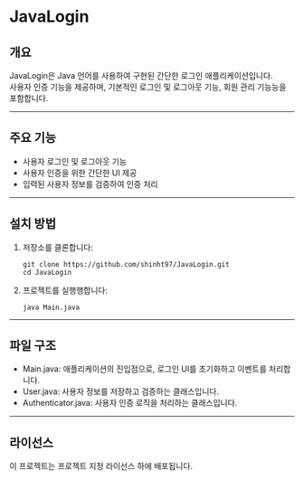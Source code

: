 # JavaLogin

## 개요

JavaLogin은 Java 언어를 사용하여 구현된 간단한 로그인 애플리케이션입니다.  
사용자 인증 기능을 제공하며, 기본적인 로그인 및 로그아웃 기능, 회원 관리 기능능을 포함합니다.

---

## 주요 기능  

- 사용자 로그인 및 로그아웃 기능  
- 사용자 인증을 위한 간단한 UI 제공  
- 입력된 사용자 정보를 검증하여 인증 처리  

---

## 설치 방법  

1. 저장소를 클론합니다:  
   ```
   git clone https://github.com/shinht97/JavaLogin.git  
   cd JavaLogin
   ```

2. 프로젝트를 실행행합니다:  
   ```
   java Main.java
    ```

---

## 파일 구조  

- Main.java: 애플리케이션의 진입점으로, 로그인 UI를 초기화하고 이벤트를 처리합니다.  
- User.java: 사용자 정보를 저장하고 검증하는 클래스입니다.  
- Authenticator.java: 사용자 인증 로직을 처리하는 클래스입니다.  

---

## 라이선스

이 프로젝트는 프로젝트 지정 라이선스 하에 배포됩니다.

